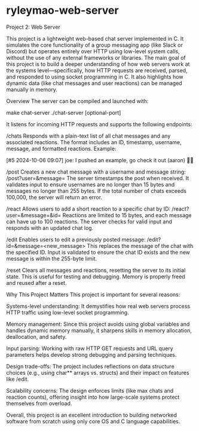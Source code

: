 # ryleymao-web-server
Project 2: Web Server

This project is a lightweight web-based chat server implemented in C. It simulates the core functionality of a group messaging app (like Slack or Discord) but operates entirely over HTTP using low-level system calls, without the use of any external frameworks or libraries. The main goal of this project is to build a deeper understanding of how web servers work at the systems level—specifically, how HTTP requests are received, parsed, and responded to using socket programming in C. It also highlights how dynamic data (like chat messages and user reactions) can be managed manually in memory.

Overview
The server can be compiled and launched with:

make chat-server
./chat-server [optional-port]

It listens for incoming HTTP requests and supports the following endpoints:

/chats
Responds with a plain-text list of all chat messages and any associated reactions. The format includes an ID, timestamp, username, message, and formatted reactions. Example:

[#5 2024-10-06 09:07] joe: I pushed an example, go check it out
(aaron) 👍🏻

/post
Creates a new chat message with a username and message string:
/post?user=<username>&message=<message>
The server timestamps the post when received. It validates input to ensure usernames are no longer than 15 bytes and messages no longer than 255 bytes. If the total number of chats exceeds 100,000, the server will return an error.

/react
Allows users to add a short reaction to a specific chat by ID:
/react?user=<username>&message=<reaction>&id=<id>
Reactions are limited to 15 bytes, and each message can have up to 100 reactions. The server checks for valid input and responds with an updated chat log.

/edit
Enables users to edit a previously posted message:
/edit?id=<id>&message=<new_message>
This replaces the message of the chat with the specified ID. Input is validated to ensure the chat ID exists and the new message is within the 255-byte limit.

/reset
Clears all messages and reactions, resetting the server to its initial state. This is useful for testing and debugging. Memory is properly freed and reused after a reset.

Why This Project Matters
This project is important for several reasons:

Systems-level understanding: It demystifies how real web servers process HTTP traffic using low-level socket programming.

Memory management: Since this project avoids using global variables and handles dynamic memory manually, it sharpens skills in memory allocation, deallocation, and safety.

Input parsing: Working with raw HTTP GET requests and URL query parameters helps develop strong debugging and parsing techniques.

Design trade-offs: The project includes reflections on data structure choices (e.g., using char** arrays vs. structs) and their impact on features like /edit.

Scalability concerns: The design enforces limits (like max chats and reaction counts), offering insight into how large-scale systems protect themselves from overload.

Overall, this project is an excellent introduction to building networked software from scratch using only core OS and C language capabilities.
